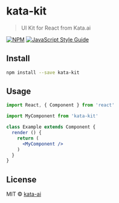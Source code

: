 # kata-kit

> UI Kit for React from Kata.ai

[![NPM](https://img.shields.io/npm/v/kata-kit.svg)](https://www.npmjs.com/package/kata-kit) [![JavaScript Style Guide](https://img.shields.io/badge/code_style-standard-brightgreen.svg)](https://standardjs.com)

## Install

```bash
npm install --save kata-kit
```

## Usage

```jsx
import React, { Component } from 'react'

import MyComponent from 'kata-kit'

class Example extends Component {
  render () {
    return (
      <MyComponent />
    )
  }
}
```

## License

MIT © [kata-ai](https://github.com/kata-ai)
